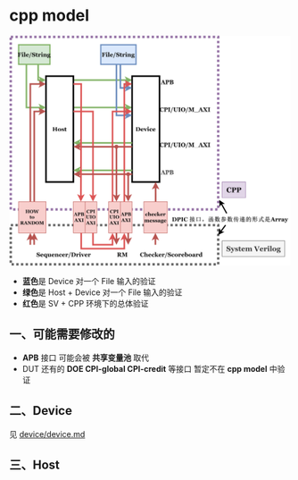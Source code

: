 # cpp model

![dpic.png](dpic.png)

- **蓝色**是 Device 对一个 File 输入的验证
- **绿色**是 Host + Device 对一个 File 输入的验证
- **红色**是 SV + CPP 环境下的总体验证

## 一、可能需要修改的
- **APB** 接口 可能会被 **共享变量池** 取代
- DUT 还有的 **DOE CPI-global CPI-credit** 等接口 暂定不在 **cpp model** 中验证

## 二、Device
见 [device/device.md](device/device.md)

## 三、Host